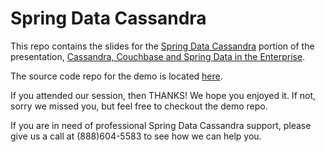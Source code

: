 Spring Data Cassandra
=====================

This repo contains the slides for the [Spring Data Cassandra](http://projects.spring.io/spring-data-cassandra) portion of the presentation, [Cassandra, Couchbase and Spring Data in the Enterprise](https://2014.event.springone2gx.com/schedule/sessions/cassandra_couchbase_and_spring_data_in_the_enterprise.html).

The source code repo for the demo is located [here](https://github.com/SciSpike/springone2gx/tree/master/2014).

If you attended our session, then THANKS!  We hope you enjoyed it.  If not, sorry we missed you, but feel free to checkout the demo repo.

If you are in need of professional Spring Data Cassandra support, please give us a call at (888)604-5583 to see how we can help you.

